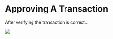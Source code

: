 # Approving A Transaction

After verifying the transaction is correct...

![](../.gitbook/assets/Screenshot\_20211020\_034158.png)
